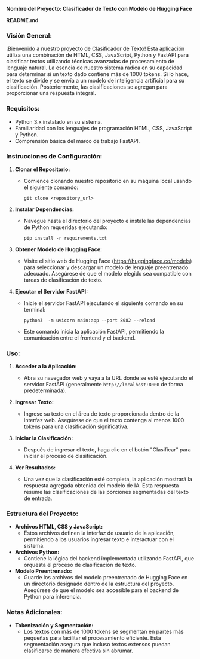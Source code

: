 **Nombre del Proyecto: Clasificador de Texto con Modelo de Hugging Face**

**README.md**

### Visión General:
¡Bienvenido a nuestro proyecto de Clasificador de Texto! Esta aplicación utiliza una combinación de HTML, CSS, JavaScript, Python y FastAPI para clasificar textos utilizando técnicas avanzadas de procesamiento de lenguaje natural. La esencia de nuestro sistema radica en su capacidad para determinar si un texto dado contiene más de 1000 tokens. Si lo hace, el texto se divide y se envía a un modelo de inteligencia artificial para su clasificación. Posteriormente, las clasificaciones se agregan para proporcionar una respuesta integral.

### Requisitos:
- Python 3.x instalado en su sistema.
- Familiaridad con los lenguajes de programación HTML, CSS, JavaScript y Python.
- Comprensión básica del marco de trabajo FastAPI.

### Instrucciones de Configuración:
1. **Clonar el Repositorio:**
   - Comience clonando nuestro repositorio en su máquina local usando el siguiente comando:
     ```
     git clone <repository_url>
     ```

2. **Instalar Dependencias:**
   - Navegue hasta el directorio del proyecto e instale las dependencias de Python requeridas ejecutando:
     ```
     pip install -r requirements.txt
     ```

3. **Obtener Modelo de Hugging Face:**
   - Visite el sitio web de Hugging Face (https://huggingface.co/models) para seleccionar y descargar un modelo de lenguaje preentrenado adecuado. Asegúrese de que el modelo elegido sea compatible con tareas de clasificación de texto.

4. **Ejecutar el Servidor FastAPI:**
   - Inicie el servidor FastAPI ejecutando el siguiente comando en su terminal:
     ```
     python3  -m uvicorn main:app --port 8082 --reload
     ```
   - Este comando inicia la aplicación FastAPI, permitiendo la comunicación entre el frontend y el backend.

### Uso:
1. **Acceder a la Aplicación:**
   - Abra su navegador web y vaya a la URL donde se esté ejecutando el servidor FastAPI (generalmente `http://localhost:8000` de forma predeterminada).

2. **Ingresar Texto:**
   - Ingrese su texto en el área de texto proporcionada dentro de la interfaz web. Asegúrese de que el texto contenga al menos 1000 tokens para una clasificación significativa.

3. **Iniciar la Clasificación:**
   - Después de ingresar el texto, haga clic en el botón "Clasificar" para iniciar el proceso de clasificación.

4. **Ver Resultados:**
   - Una vez que la clasificación esté completa, la aplicación mostrará la respuesta agregada obtenida del modelo de IA. Esta respuesta resume las clasificaciones de las porciones segmentadas del texto de entrada.

### Estructura del Proyecto:
- **Archivos HTML, CSS y JavaScript:**
  - Estos archivos definen la interfaz de usuario de la aplicación, permitiendo a los usuarios ingresar texto e interactuar con el sistema.
- **Archivos Python:**
  - Contiene la lógica del backend implementada utilizando FastAPI, que orquesta el proceso de clasificación de texto.
- **Modelo Preentrenado:**
  - Guarde los archivos del modelo preentrenado de Hugging Face en un directorio designado dentro de la estructura del proyecto. Asegúrese de que el modelo sea accesible para el backend de Python para inferencia.

### Notas Adicionales:
- **Tokenización y Segmentación:**
  - Los textos con más de 1000 tokens se segmentan en partes más pequeñas para facilitar el procesamiento eficiente. Esta segmentación asegura que incluso textos extensos puedan clasificarse de manera efectiva sin abrumar.
